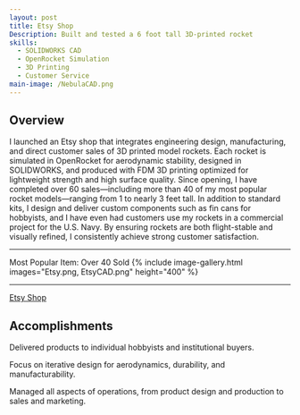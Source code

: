 ```yaml
---
layout: post
title: Etsy Shop
Description: Built and tested a 6 foot tall 3D-printed rocket 
skills:
  - SOLIDWORKS CAD
  - OpenRocket Simulation
  - 3D Printing
  - Customer Service
main-image: /NebulaCAD.png
---
```


## Overview
I launched an Etsy shop that integrates engineering design, manufacturing, and direct customer sales of 3D printed model rockets. Each rocket is simulated in OpenRocket for aerodynamic stability, designed in SOLIDWORKS, and produced with FDM 3D printing optimized for lightweight strength and high surface quality. Since opening, I have completed over 60 sales—including more than 40 of my most popular rocket models—ranging from 1 to nearly 3 feet tall. In addition to standard kits, I design and deliver custom components such as fin cans for hobbyists, and I have even had customers use my rockets in a commercial project for the U.S. Navy. By ensuring rockets are both flight-stable and visually refined, I consistently achieve strong customer satisfaction. 

---

Most Popular Item: Over 40 Sold
{% include image-gallery.html images="Etsy.png, EtsyCAD.png" height="400" %}

---
[Etsy Shop]([https://en.wikipedia.org](https://www.etsy.com/shop/NotARocketScientist2?msockid=07c295814a6e607d232283a34be86145&dd_referrer=https%3A%2F%2Fwww.bing.com%2F))


## Accomplishments
Delivered products to individual hobbyists and institutional buyers.

Focus on iterative design for aerodynamics, durability, and manufacturability.

Managed all aspects of operations, from product design and production to sales and marketing.
